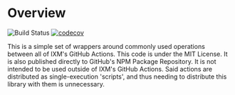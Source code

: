 # Overview

![Build Status][github-build-badge] [![codecov][codecov-badge]](https://codecov.io/gh/ixm-one/toolkit)

This is a simple set of wrappers around commonly used operations between all of
IXM's GitHub Actions. This code is under the MIT License. It is also
published directly to GitHub's NPM Package Repository. It is not intended to
be used outside of IXM's GitHub Actions. Said actions are distributed as
single-execution 'scripts', and thus needing to distribute this library with
them is unnecessary.

[github-build-badge]: https://github.com/ixm-one/toolkit/workflows/Build/badge.svg
[codecov-badge]: https://codecov.io/gh/ixm-one/toolkit/branch/main/graph/badge.svg?token=VD5LN2YXWJ